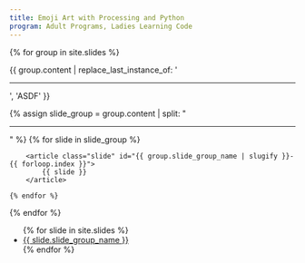 ```yaml
---
title: Emoji Art with Processing and Python
program: Adult Programs, Ladies Learning Code
---
```


<main>

<section id="slide-content">

{% for group in site.slides %}

{{ group.content | replace_last_instance_of: '<hr />', 'ASDF' }}

<section class="slide-group" id="slide-group-{{ group.slide_group_name | slugify }}">
    {% assign slide_group = group.content | split: "<hr />" %}
    {% for slide in slide_group %}
        
        <article class="slide" id="{{ group.slide_group_name | slugify }}-{{ forloop.index }}">
            {{ slide }}
        </article>

    {% endfor %}
</section>

{% endfor %}

</section>

<section id="slide-navigation">
<ul>
{% for slide in site.slides %}
    <li><a href="#{{ slide.slide_group_name | slugify }}">{{ slide.slide_group_name }}</a></li>
{% endfor %}
</ul>
</section>

</main>